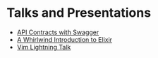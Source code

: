 # Talks and Presentations

- [API Contracts with Swagger](https://github.com/cfdrake/talks/tree/master/api-contracts-with-swagger)
- [A Whirlwind Introduction to Elixir](https://github.com/cfdrake/talks/tree/master/intro-to-elixir)
- [Vim Lightning Talk](https://github.com/cfdrake/talks/tree/master/vim-lightning-talk)
